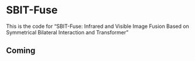 # SBIT-Fuse
This is the code for “SBIT-Fuse: Infrared and Visible Image Fusion Based on Symmetrical Bilateral Interaction and Transformer”
## Coming
